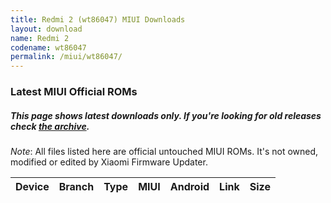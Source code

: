 ```yaml
---
title: Redmi 2 (wt86047) MIUI Downloads
layout: download
name: Redmi 2
codename: wt86047
permalink: /miui/wt86047/
---
```

### Latest MIUI Official ROMs
##### This page shows latest downloads only. If you're looking for old releases check [the archive](/archive/miui/wt86047/).
*Note*: All files listed here are official untouched MIUI ROMs. It's not owned, modified or edited by Xiaomi Firmware Updater.

<div class="table-responsive-md" id="table-wrapper">
<table id="miui" class="compact table table-striped table-hover table-sm">
    <thead class="thead-dark">
        <tr>
            <th>Device</th>
            <th>Branch</th>
            <th>Type</th>
            <th>MIUI</th>
            <th>Android</th>
            <th>Link</th>
            <th>Size</th>
        </tr>
    </thead>
    <script>loadMiuiDownloads('wt86047')</script>
</table>
</div>

